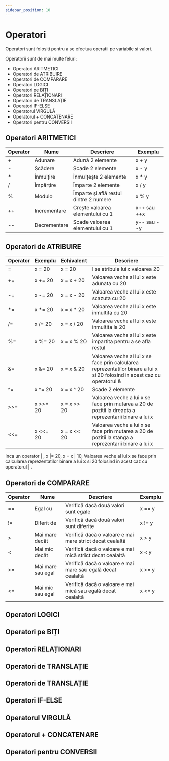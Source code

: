 ```yaml
---
sidebar_position: 10
---
```


# Operatori

Operatori sunt folositi pentru a se efectua operatii pe variabile si valori.

Operatorii sunt de mai multe feluri:

+ Operatori ARITMETICI
+ Operatori de ATRIBUIRE
+ Operatori de COMPARARE
+ Operatori LOGICI
+ Operatori pe BIȚI
+ Operatori RELAȚIONARI
+ Operatori de TRANSLAȚIE
+ Operatori IF-ELSE
+ Operatorul VIRGULĂ
+ Operatorul + CONCATENARE
+ Operatori pentru CONVERSII

## Operatori ARITMETICI

| Operator    |    Nume     |             Descriere                  |        Exemplu       | 
| ----------- | ----------- | -------------------------------------- | -------------------  |
|     +       | Adunare     | Adună 2 elemente                       |         x + y        |
|     -       | Scădere     | Scade 2 elemente                       |         x - y        |
|     *       | Înmulțire   | Înmulțește 2 elemente                  |         x * y        |
|     /       | Împărțire   | Împarte 2 elemente                     |         x / y        |
|     %       | Modulo      | Împarte și află restul dintre 2 numere |         x % y        |
|    ++       | Incrementare| Crește valoarea elementului cu 1       |     x++ sau ++x      |
|    --       | Decrementare| Scade valoarea elementului cu 1        |     y-- sau --y      |

## Operatori de ATRIBUIRE

| Operator    |        Exemplu    |    Echivalent    |               Descriere                                        |
| ----------- |------------------ | ---------------- | -------------------------------------------------------------- |  
|     =       |       x = 20      |   x = 20         | I se atribuie lui x valoarea 20                               |  
|    +=       |       x += 20     |   x = x + 20     | Valoarea veche al lui x este adunata cu 20                    |  
|    -=       |       x -= 20     |   x = x - 20     | Valoarea veche al lui x este scazuta cu 20                    | 
|    *=       |       x *= 20     |   x = x * 20     | Valoarea veche al lui x este inmultita cu 20                  |  
|    /=       |       x /= 20     |   x = x / 20     | Valoarea veche al lui x este inmultita la 20                  | 
|    %=       |       x %= 20     |   x = x % 20     | Valoarea veche al lui x este impartita pentru a se afla restul| 
|    &=       |       x &= 20     |   x = x & 20     | Valoarea veche al lui x se face prin calcularea reprezentatilor binare a lui x si 20 folosind in acest caz cu operatorul & |  
|    ^=       |       x ^= 20     |   x = x ^ 20     | Scade 2 elemente                                               |
|   >>=       |       x >>= 20    |   x = x >> 20    | Valoarea veche a lui x se face prin mutarea a 20 de pozitii la dreapta a reprezentarii binare a lui x                                       |
|   <<=       |       x <<= 20    |   x = x << 20    | Valoarea veche a lui x se face prin mutarea a 20 de pozitii la stanga a reprezentarii binare a lui x | 

Inca un operator 
 | ,  x |= 20,  x = x | 10,   Valoarea veche al lui x se face prin calcularea reprezentatilor binare a lui x si 20 folosind in acest caz cu operatorul  | .


## Operatori de COMPARARE

| Operator    |    Nume           |             Descriere                    |        Exemplu       | 
| ----------- | -----------       | --------------------------------------   | -------------------  |
|     ==      | Egal cu           | Verifică dacă două valori sunt egale     |         x == y        |
|     !=      | Diferit de        | Verifică dacă două valori sunt diferite  |         x != y        |
|     >       | Mai mare decât    | Verifică dacă o valoare e mai mare strict decat cealaltă                  |         x > y        |
|     <       | Mai mic decât     | Verifică dacă o valoare e mai mică strict decat cealaltă                       |         x < y        |
|     >=      | Mai mare sau egal | Verifică dacă o valoare e mai mare sau egală decat cealaltă   |        x >= y        |
|     <=      | Mai mic sau egal  | Verifică dacă o valoare e mai mică sau egală decat cealaltă         |   x <= y       |


## Operatori LOGICI

## Operatori pe BIȚI

## Operatori RELAȚIONARI

## Operatori de TRANSLAȚIE

## Operatori de TRANSLAȚIE

## Operatori IF-ELSE

## Operatorul VIRGULĂ

## Operatorul + CONCATENARE

## Operatori pentru CONVERSII

